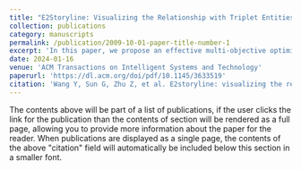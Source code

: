 ```yaml
---
title: "E2Storyline: Visualizing the Relationship with Triplet Entities and Event Discovery"
collection: publications
category: manuscripts
permalink: /publication/2009-10-01-paper-title-number-1
excerpt: 'In this paper, we propose an effective multi-objective optimization (MOO) algorithm. The algorithm takes into account different optimization objectives, both global and local. For the global, we need to minimize line crossings and oscillations as much as possible. For the local, we need to make the related entities as close to each other as possible. The modeling is performed by determining the objective function and constraints to optimize the layout of the storyline visualization.'
date: 2024-01-16
venue: 'ACM Transactions on Intelligent Systems and Technology'
paperurl: 'https://dl.acm.org/doi/pdf/10.1145/3633519'
citation: 'Wang Y, Sun G, Zhu Z, et al. E2storyline: visualizing the relationship with triplet entities and event discovery[J]. <i>ACM Transactions on Intelligent Systems and Technology<i>, 2024, 15(1): 1-26.'
---
```


The contents above will be part of a list of publications, if the user clicks the link for the publication than the contents of section will be rendered as a full page, allowing you to provide more information about the paper for the reader. When publications are displayed as a single page, the contents of the above "citation" field will automatically be included below this section in a smaller font.
